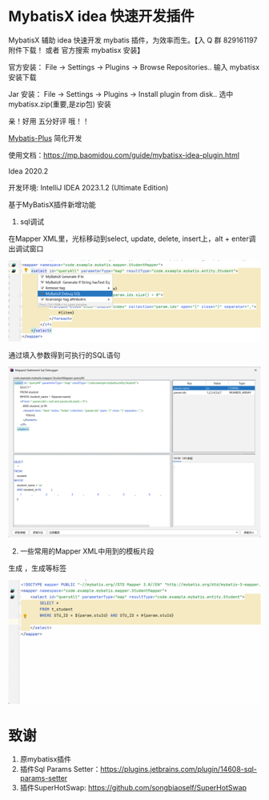 # MybatisX idea 快速开发插件

MybatisX 辅助 idea 快速开发 mybatis 插件，为效率而生。【入 Q 群 829161197 附件下载！ 或者 官方搜索 mybatisx 安装】

官方安装： File -> Settings -> Plugins -> Browse Repositories.. 输入 mybatisx 安装下载

Jar 安装： File -> Settings -> Plugins -> Install plugin from disk.. 选中 mybatisx.zip(重要,是zip包) 安装

亲！好用 五分好评 哦！！

[Mybatis-Plus](https://gitee.com/baomidou/mybatis-plus) 简化开发

使用文档：https://mp.baomidou.com/guide/mybatisx-idea-plugin.html

Idea 2020.2

开发环境: IntelliJ IDEA 2023.1.2 (Ultimate Edition)



基于MyBatisX插件新增功能

1. sql调试

在Mapper XML里，光标移动到select, update, delete, insert上，alt + enter调出调试窗口

![image-20240415202850064](assets/image-20240415202850064.png)

通过填入参数得到可执行的SQL语句

![image-20240415203251134](/assets/image-20240415203251134.png)


2. 一些常用的Mapper XML中用到的模板片段

生成 <if test=""></if>，生成<foreach>等标签

![GIF 2024-4-15 20-23-03](assets/GIF_2024-4-15_20-23-03.gif)


# 致谢

1. 原mybatisx插件
2. 插件Sql Params Setter：https://plugins.jetbrains.com/plugin/14608-sql-params-setter
3. 插件SuperHotSwap: https://github.com/songbiaoself/SuperHotSwap

